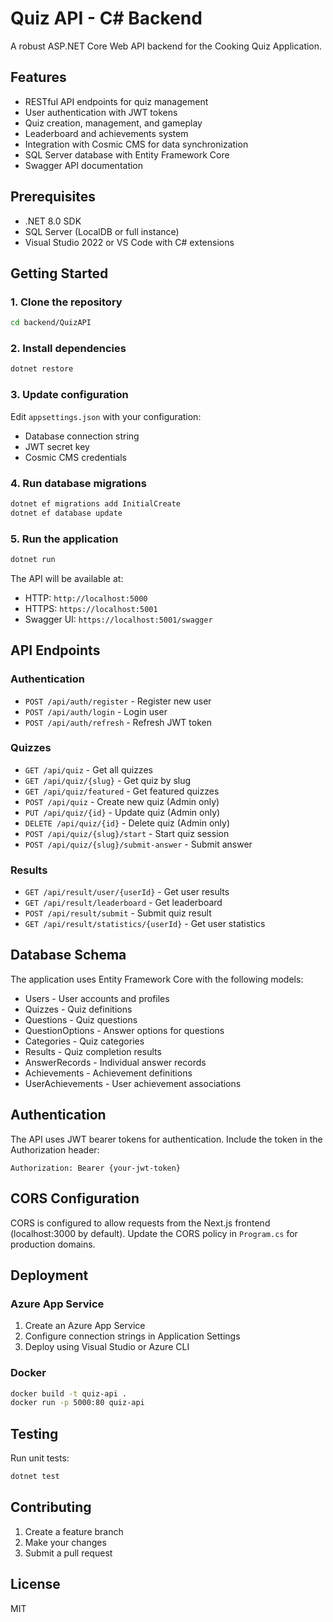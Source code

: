 # Quiz API - C# Backend

A robust ASP.NET Core Web API backend for the Cooking Quiz Application.

## Features

- RESTful API endpoints for quiz management
- User authentication with JWT tokens
- Quiz creation, management, and gameplay
- Leaderboard and achievements system
- Integration with Cosmic CMS for data synchronization
- SQL Server database with Entity Framework Core
- Swagger API documentation

## Prerequisites

- .NET 8.0 SDK
- SQL Server (LocalDB or full instance)
- Visual Studio 2022 or VS Code with C# extensions

## Getting Started

### 1. Clone the repository
```bash
cd backend/QuizAPI
```

### 2. Install dependencies
```bash
dotnet restore
```

### 3. Update configuration
Edit `appsettings.json` with your configuration:
- Database connection string
- JWT secret key
- Cosmic CMS credentials

### 4. Run database migrations
```bash
dotnet ef migrations add InitialCreate
dotnet ef database update
```

### 5. Run the application
```bash
dotnet run
```

The API will be available at:
- HTTP: `http://localhost:5000`
- HTTPS: `https://localhost:5001`
- Swagger UI: `https://localhost:5001/swagger`

## API Endpoints

### Authentication
- `POST /api/auth/register` - Register new user
- `POST /api/auth/login` - Login user
- `POST /api/auth/refresh` - Refresh JWT token

### Quizzes
- `GET /api/quiz` - Get all quizzes
- `GET /api/quiz/{slug}` - Get quiz by slug
- `GET /api/quiz/featured` - Get featured quizzes
- `POST /api/quiz` - Create new quiz (Admin only)
- `PUT /api/quiz/{id}` - Update quiz (Admin only)
- `DELETE /api/quiz/{id}` - Delete quiz (Admin only)
- `POST /api/quiz/{slug}/start` - Start quiz session
- `POST /api/quiz/{slug}/submit-answer` - Submit answer

### Results
- `GET /api/result/user/{userId}` - Get user results
- `GET /api/result/leaderboard` - Get leaderboard
- `POST /api/result/submit` - Submit quiz result
- `GET /api/result/statistics/{userId}` - Get user statistics

## Database Schema

The application uses Entity Framework Core with the following models:
- Users - User accounts and profiles
- Quizzes - Quiz definitions
- Questions - Quiz questions
- QuestionOptions - Answer options for questions
- Categories - Quiz categories
- Results - Quiz completion results
- AnswerRecords - Individual answer records
- Achievements - Achievement definitions
- UserAchievements - User achievement associations

## Authentication

The API uses JWT bearer tokens for authentication. Include the token in the Authorization header:
```
Authorization: Bearer {your-jwt-token}
```

## CORS Configuration

CORS is configured to allow requests from the Next.js frontend (localhost:3000 by default). Update the CORS policy in `Program.cs` for production domains.

## Deployment

### Azure App Service
1. Create an Azure App Service
2. Configure connection strings in Application Settings
3. Deploy using Visual Studio or Azure CLI

### Docker
```bash
docker build -t quiz-api .
docker run -p 5000:80 quiz-api
```

## Testing

Run unit tests:
```bash
dotnet test
```

## Contributing

1. Create a feature branch
2. Make your changes
3. Submit a pull request

## License

MIT
